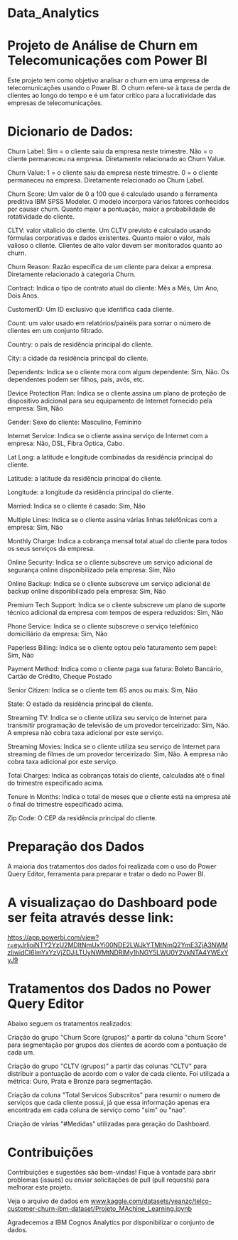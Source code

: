# Data_Analytics
# Projeto de Análise de Churn em Telecomunicações com Power BI

Este projeto tem como objetivo analisar o churn em uma empresa de telecomunicações usando o Power BI. O churn refere-se à taxa de perda de clientes ao longo do tempo e é um fator crítico para a lucratividade das empresas de telecomunicações.

# Dicionario de Dados:
Churn Label: Sim = o cliente saiu da empresa neste trimestre. Não = o cliente permaneceu na empresa. Diretamente relacionado ao Churn Value.

Churn Value: 1 = o cliente saiu da empresa neste trimestre. 0 = o cliente permaneceu na empresa. Diretamente relacionado ao Churn Label.

Churn Score: Um valor de 0 a 100 que é calculado usando a ferramenta preditiva IBM SPSS Modeler. O modelo incorpora vários fatores conhecidos por causar churn. Quanto maior a pontuação, maior a probabilidade de rotatividade do cliente.

CLTV: valor vitalício do cliente. Um CLTV previsto é calculado usando fórmulas corporativas e dados existentes. Quanto maior o valor, mais valioso o cliente. Clientes de alto valor devem ser monitorados quanto ao churn.

Churn Reason: Razão específica de um cliente para deixar a empresa. Diretamente relacionado à categoria Churn.

Contract: Indica o tipo de contrato atual do cliente: Mês a Mês, Um Ano, Dois Anos.

CustomerID: Um ID exclusivo que identifica cada cliente.

Count: um valor usado em relatórios/painéis para somar o número de clientes em um conjunto filtrado.

Country: o país de residência principal do cliente.

City: a cidade da residência principal do cliente.

Dependents: Indica se o cliente mora com algum dependente: Sim, Não. Os dependentes podem ser filhos, pais, avós, etc.

Device Protection Plan: Indica se o cliente assina um plano de proteção de dispositivo adicional para seu equipamento de Internet fornecido pela empresa: Sim, Não

Gender: Sexo do cliente: Masculino, Feminino

Internet Service: Indica se o cliente assina serviço de Internet com a empresa: Não, DSL, Fibra Óptica, Cabo.

Lat Long: a latitude e longitude combinadas da residência principal do cliente.

Latitude: a latitude da residência principal do cliente.

Longitude: a longitude da residência principal do cliente.

Married: Indica se o cliente é casado: Sim, Não

Multiple Lines: Indica se o cliente assina várias linhas telefônicas com a empresa: Sim, Não

Monthly Charge: Indica a cobrança mensal total atual do cliente para todos os seus serviços da empresa.

Online Security: Indica se o cliente subscreve um serviço adicional de segurança online disponibilizado pela empresa: Sim, Não

Online Backup: Indica se o cliente subscreve um serviço adicional de backup online disponibilizado pela empresa: Sim, Não

Premium Tech Support: Indica se o cliente subscreve um plano de suporte técnico adicional da empresa com tempos de espera reduzidos: Sim, Não

Phone Service: Indica se o cliente subscreve o serviço telefónico domiciliário da empresa: Sim, Não 

Paperless Billing: Indica se o cliente optou pelo faturamento sem papel: Sim, Não

Payment Method: Indica como o cliente paga sua fatura: Boleto Bancário, Cartão de Crédito, Cheque Postado

Senior Citizen: Indica se o cliente tem 65 anos ou mais: Sim, Não

State: O estado da residência principal do cliente.

Streaming TV: Indica se o cliente utiliza seu serviço de Internet para transmitir programação de televisão de um provedor terceirizado: Sim, Não. A empresa não cobra taxa adicional por este serviço.

Streaming Movies: Indica se o cliente utiliza seu serviço de Internet para streaming de filmes de um provedor terceirizado: Sim, Não. A empresa não cobra taxa adicional por este serviço.

Total Charges: Indica as cobranças totais do cliente, calculadas até o final do trimestre especificado acima.

Tenure in Months: Indica o total de meses que o cliente está na empresa até o final do trimestre especificado acima.

Zip Code: O CEP da residência principal do cliente.

# Preparação dos Dados
A maioria dos tratamentos dos dados foi realizada com o uso do Power Query Editor, ferramenta para preparar e tratar o dado no Power BI.

# A visualizaçao do Dashboard pode ser feita através desse link:
https://app.powerbi.com/view?r=eyJrIjoiNTY2YzU2MDItNmUxYi00NDE2LWJkYTMtNmQ2YmE3ZjA3NWMzIiwidCI6ImYxYzVjZDJiLTUyNWMtNDRlMy1hNGY5LWU0Y2VkNTA4YWExYyJ9

# Tratamentos dos Dados no Power Query Editor
Abaixo seguem os tratamentos realizados:

Criação do grupo "Churn Score (grupos)" a partir da coluna "churn Score" para segmentação por grupos dos clientes de acordo com a pontuação de cada um.

Criação do grupo "CLTV (grupos)" a partir das colunas "CLTV" para distribuir a pontuação de acordo com o valor de cada cliente. Foi utilizada a métrica: Ouro, Prata e Bronze para segmentação.

Criação da coluna "Total Servicos Subscritos" para resumir o numero de serviços que cada cliente possui, já que essa informação apenas era encontrada em cada coluna de serviço como "sim" ou "nao".

Criação de várias "#Medidas" utilizadas para geração do Dashboard.

# Contribuições
Contribuições e sugestões são bem-vindas! Fique à vontade para abrir problemas (issues) ou enviar solicitações de pull (pull requests) para melhorar este projeto.

Veja o arquivo de dados em 
www.kaggle.com/datasets/yeanzc/telco-customer-churn-ibm-dataset/Projeto_MAchine_Learning.ipynb

Agradecemos a IBM Cognos Analytics por disponibilizar o conjunto de dados.
